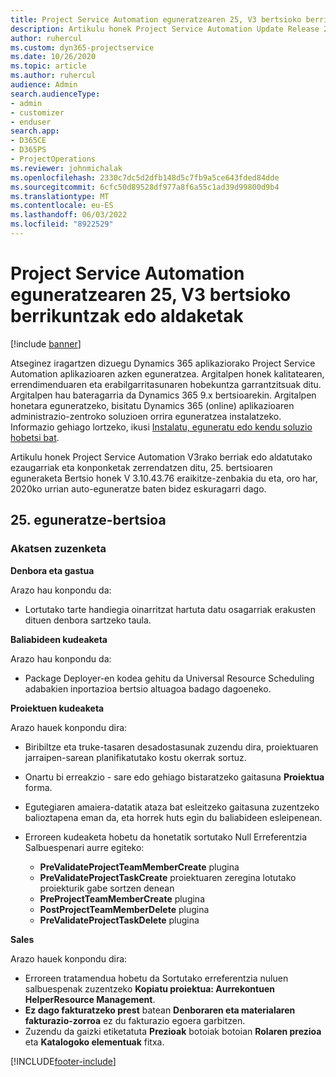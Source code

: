 ```yaml
---
title: Project Service Automation eguneratzearen 25, V3 bertsioko berrikuntzak edo aldaketak
description: Artikulu honek Project Service Automation Update Release 25, V3-n eskuragarri dauden funtzioak eta konponketak zerrendatzen ditu.
author: ruhercul
ms.custom: dyn365-projectservice
ms.date: 10/26/2020
ms.topic: article
ms.author: ruhercul
audience: Admin
search.audienceType:
- admin
- customizer
- enduser
search.app:
- D365CE
- D365PS
- ProjectOperations
ms.reviewer: johnmichalak
ms.openlocfilehash: 2330c7dc5d2dfb148d5c7fb9a5ce643fded84dde
ms.sourcegitcommit: 6cfc50d89528df977a8f6a55c1ad39d99800d9b4
ms.translationtype: MT
ms.contentlocale: eu-ES
ms.lasthandoff: 06/03/2022
ms.locfileid: "8922529"
---
```

# <a name="whats-new-or-changed-in-project-service-automation-update-release-25-v3"></a>Project Service Automation eguneratzearen 25, V3 bertsioko berrikuntzak edo aldaketak

[!include [banner](../includes/psa-now-project-operations.md)]

Atseginez iragartzen dizuegu Dynamics 365 aplikaziorako Project Service Automation aplikazioaren azken eguneratzea. Argitalpen honek kalitatearen, errendimenduaren eta erabilgarritasunaren hobekuntza garrantzitsuak ditu. Argitalpen hau bateragarria da Dynamics 365 9.x bertsioarekin. Argitalpen honetara eguneratzeko, bisitatu Dynamics 365 (online) aplikazioaren administrazio-zentroko soluzioen orrira eguneratzea instalatzeko. Informazio gehiago lortzeko, ikusi [Instalatu, eguneratu edo kendu soluzio hobetsi bat](/power-platform/admin/install-remove-preferred-solution).

Artikulu honek Project Service Automation V3rako berriak edo aldatutako ezaugarriak eta konponketak zerrendatzen ditu, 25. bertsioaren eguneraketa Bertsio honek V 3.10.43.76 eraikitze-zenbakia du eta, oro har, 2020ko urrian auto-eguneratze baten bidez eskuragarri dago.

## <a name="update-release-25"></a>25. eguneratze-bertsioa

### <a name="bug-fixes"></a>Akatsen zuzenketa

**Denbora eta gastua**

Arazo hau konpondu da:

- Lortutako tarte handiegia oinarritzat hartuta datu osagarriak erakusten dituen denbora sartzeko taula.

**Baliabideen kudeaketa**

Arazo hau konpondu da:

- Package Deployer-en kodea gehitu da Universal Resource Scheduling adabakien inportazioa bertsio altuagoa badago dagoeneko.

**Proiektuen kudeaketa**

Arazo hauek konpondu dira:

- Biribiltze eta truke-tasaren desadostasunak zuzendu dira, proiektuaren jarraipen-sarean planifikatutako kostu okerrak sortuz.
- Onartu bi erreakzio - sare edo gehiago bistaratzeko gaitasuna **Proiektua** forma.
- Egutegiaren amaiera-datatik ataza bat esleitzeko gaitasuna zuzentzeko balioztapena eman da, eta horrek huts egin du baliabideen esleipenean.
- Erroreen kudeaketa hobetu da honetatik sortutako Null Erreferentzia Salbuespenari aurre egiteko:

    - **PreValidateProjectTeamMemberCreate** plugina
    - **PreValidateProjectTaskCreate** proiektuaren zeregina lotutako proiekturik gabe sortzen denean
    - **PreProjectTeamMemberCreate** plugina
    - **PostProjectTeamMemberDelete** plugina
    - **PreValidateProjectTaskDelete** plugina

**Sales**

Arazo hauek konpondu dira:

- Erroreen tratamendua hobetu da Sortutako erreferentzia nuluen salbuespenak zuzentzeko **Kopiatu proiektua: Aurrekontuen HelperResource Management**.
- **Ez dago fakturatzeko prest** batean **Denboraren eta materialaren fakturazio-zorroa** ez du fakturazio egoera garbitzen.
- Zuzendu da gaizki etiketatuta **Prezioak** botoiak botoian **Rolaren prezioa** eta **Katalogoko elementuak** fitxa.


[!INCLUDE[footer-include](../includes/footer-banner.md)]

